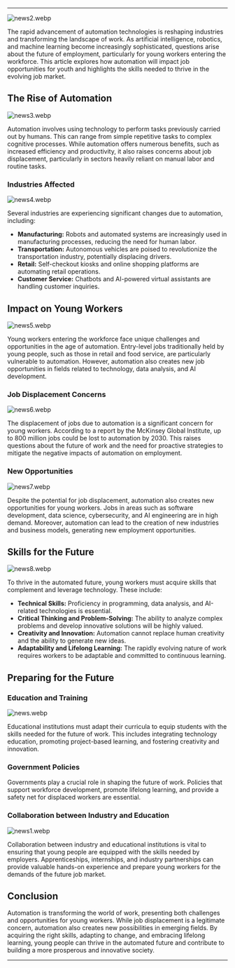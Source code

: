 ---

![news2.webp](news2.webp)

The rapid advancement of automation technologies is reshaping industries and transforming the landscape of work. As artificial intelligence, robotics, and machine learning become increasingly sophisticated, questions arise about the future of employment, particularly for young workers entering the workforce. This article explores how automation will impact job opportunities for youth and highlights the skills needed to thrive in the evolving job market.

## The Rise of Automation

![news3.webp](news3.webp)

Automation involves using technology to perform tasks previously carried out by humans. This can range from simple repetitive tasks to complex cognitive processes. While automation offers numerous benefits, such as increased efficiency and productivity, it also raises concerns about job displacement, particularly in sectors heavily reliant on manual labor and routine tasks.

### Industries Affected

![news4.webp](news4.webp)

Several industries are experiencing significant changes due to automation, including:

- **Manufacturing:** Robots and automated systems are increasingly used in manufacturing processes, reducing the need for human labor.
- **Transportation:** Autonomous vehicles are poised to revolutionize the transportation industry, potentially displacing drivers.
- **Retail:** Self-checkout kiosks and online shopping platforms are automating retail operations.
- **Customer Service:** Chatbots and AI-powered virtual assistants are handling customer inquiries.

## Impact on Young Workers

![news5.webp](news5.webp)

Young workers entering the workforce face unique challenges and opportunities in the age of automation. Entry-level jobs traditionally held by young people, such as those in retail and food service, are particularly vulnerable to automation. However, automation also creates new job opportunities in fields related to technology, data analysis, and AI development.

### Job Displacement Concerns

![news6.webp](news6.webp)

The displacement of jobs due to automation is a significant concern for young workers. According to a report by the McKinsey Global Institute, up to 800 million jobs could be lost to automation by 2030. This raises questions about the future of work and the need for proactive strategies to mitigate the negative impacts of automation on employment.

### New Opportunities

![news7.webp](news7.webp)

Despite the potential for job displacement, automation also creates new opportunities for young workers. Jobs in areas such as software development, data science, cybersecurity, and AI engineering are in high demand. Moreover, automation can lead to the creation of new industries and business models, generating new employment opportunities.

## Skills for the Future

![news8.webp](news8.webp)

To thrive in the automated future, young workers must acquire skills that complement and leverage technology. These include:

- **Technical Skills:** Proficiency in programming, data analysis, and AI-related technologies is essential.
- **Critical Thinking and Problem-Solving:** The ability to analyze complex problems and develop innovative solutions will be highly valued.
- **Creativity and Innovation:** Automation cannot replace human creativity and the ability to generate new ideas.
- **Adaptability and Lifelong Learning:** The rapidly evolving nature of work requires workers to be adaptable and committed to continuous learning.

## Preparing for the Future

### Education and Training

![news.webp](news.webp)

Educational institutions must adapt their curricula to equip students with the skills needed for the future of work. This includes integrating technology education, promoting project-based learning, and fostering creativity and innovation.

### Government Policies

Governments play a crucial role in shaping the future of work. Policies that support workforce development, promote lifelong learning, and provide a safety net for displaced workers are essential.

### Collaboration between Industry and Education

![news1.webp](news1.webp)

Collaboration between industry and educational institutions is vital to ensuring that young people are equipped with the skills needed by employers. Apprenticeships, internships, and industry partnerships can provide valuable hands-on experience and prepare young workers for the demands of the future job market.

## Conclusion

Automation is transforming the world of work, presenting both challenges and opportunities for young workers. While job displacement is a legitimate concern, automation also creates new possibilities in emerging fields. By acquiring the right skills, adapting to change, and embracing lifelong learning, young people can thrive in the automated future and contribute to building a more prosperous and innovative society.

---